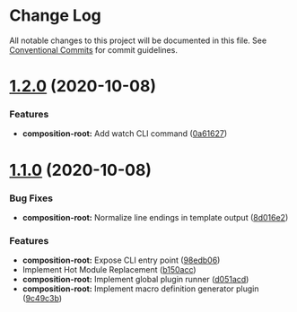 # Change Log

All notable changes to this project will be documented in this file.
See [Conventional Commits](https://conventionalcommits.org) for commit guidelines.

# [1.2.0](https://github.com/InvictusMB/ram-stack/compare/@ram-stack/composition-root@1.1.0...@ram-stack/composition-root@1.2.0) (2020-10-08)


### Features

* **composition-root:** Add watch CLI command ([0a61627](https://github.com/InvictusMB/ram-stack/commit/0a6162742050b93ce44a7c8c0ef6b2e3ffc48c5c))





# [1.1.0](https://github.com/InvictusMB/ram-stack/compare/@ram-stack/composition-root@1.0.0...@ram-stack/composition-root@1.1.0) (2020-10-08)


### Bug Fixes

* **composition-root:** Normalize line endings in template output ([8d016e2](https://github.com/InvictusMB/ram-stack/commit/8d016e2d77479955eeea9d10980249cd9311e7d2))


### Features

* **composition-root:** Expose CLI entry point ([98edb06](https://github.com/InvictusMB/ram-stack/commit/98edb0600c791c97989521c3f5a7fd00a2ee294f))
* Implement Hot Module Replacement ([b150acc](https://github.com/InvictusMB/ram-stack/commit/b150acca15933bd7349be72c7c3a0d8a9d240653))
* **composition-root:** Implement global plugin runner ([d051acd](https://github.com/InvictusMB/ram-stack/commit/d051acdad8e8a23591118758020541c12e901540))
* **composition-root:** Implement macro definition generator plugin ([9c49c3b](https://github.com/InvictusMB/ram-stack/commit/9c49c3b233053c04d0ab61344d6bc4109a18b6ab))
